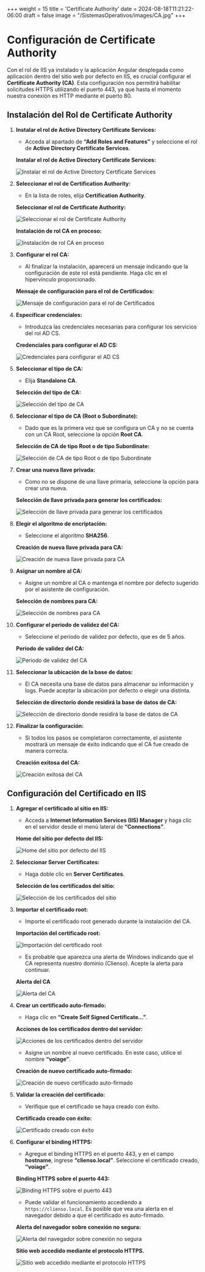 +++
weight = 15
title = 'Certificate Authority'
date = 2024-08-18T11:21:22-06:00
draft = false
image = "/SistemasOperativos/images/CA.jpg"
+++
# Configuración de Certificate Authority

Con el rol de IIS ya instalado y la aplicación Angular desplegada como aplicación dentro del sitio web por defecto en IIS, es crucial configurar el **Certificate Authority (CA)**. Esta configuración nos permitirá habilitar solicitudes HTTPS utilizando el puerto 443, ya que hasta el momento nuestra conexión es HTTP mediante el puerto 80.

## Instalación del Rol de Certificate Authority

1. **Instalar el rol de Active Directory Certificate Services:**
   - Acceda al apartado de **“Add Roles and Features”** y seleccione el rol de **Active Directory Certificate Services**.

   **Instalar el rol de Active Directory Certificate Services:**

   ![Instalar el rol de Active Directory Certificate Services](/SistemasOperativos/images/instalar_rol_ad_certificate_services.png)

2. **Seleccionar el rol de Certification Authority:**
   - En la lista de roles, elija **Certification Authority**.

   **Seleccionar el rol de Certificate Authority:**

   ![Seleccionar el rol de Certificate Authority](/SistemasOperativos/images/instalar_rol_certificate_authority.png)

   **Instalación de rol CA en proceso:**

   ![Instalación de rol CA en proceso](/SistemasOperativos/images/instalacion_rol_ca_proceso.png)

3. **Configurar el rol CA:**
   - Al finalizar la instalación, aparecerá un mensaje indicando que la configuración de este rol está pendiente. Haga clic en el hipervínculo proporcionado.

   **Mensaje de configuración para el rol de Certificados:**

   ![Mensaje de configuración para el rol de Certificados](/SistemasOperativos/images/configuracion_rol_certificados.png)

4. **Especificar credenciales:**
   - Introduzca las credenciales necesarias para configurar los servicios del rol AD CS.

   **Credenciales para configurar el AD CS:**

   ![Credenciales para configurar el AD CS](/SistemasOperativos/images/credenciales_ad_cs.png)

5. **Seleccionar el tipo de CA:**
   - Elija **Standalone CA**.

   **Selección del tipo de CA:**

   ![Selección del tipo de CA](/SistemasOperativos/images/seleccion_tipo_ca.png)

6. **Seleccionar el tipo de CA (Root o Subordinate):**
   - Dado que es la primera vez que se configura un CA y no se cuenta con un CA Root, seleccione la opción **Root CA**.

   **Selección de CA de tipo Root o de tipo Subordinate:**

   ![Selección de CA de tipo Root o de tipo Subordinate](/SistemasOperativos/images/seleccion_ca_root.png)

7. **Crear una nueva llave privada:**
   - Como no se dispone de una llave primaria, seleccione la opción para crear una nueva.

   **Selección de llave privada para generar los certificados:**

   ![Selección de llave privada para generar los certificados](/SistemasOperativos/images/seleccion_llave_privada.png)

8. **Elegir el algoritmo de encriptación:**
   - Seleccione el algoritmo **SHA256**.

   **Creación de nueva llave privada para CA:**

   ![Creación de nueva llave privada para CA](/SistemasOperativos/images/creacion_llave_privada.png)

9. **Asignar un nombre al CA:**
   - Asigne un nombre al CA o mantenga el nombre por defecto sugerido por el asistente de configuración.

   **Selección de nombres para CA:**

   ![Selección de nombres para CA](/SistemasOperativos/images/nombres_ca.png)

10. **Configurar el periodo de validez del CA:**
    - Seleccione el periodo de validez por defecto, que es de 5 años.

    **Periodo de validez del CA:**

    ![Periodo de validez del CA](/SistemasOperativos/images/periodo_validez_ca.png)

11. **Seleccionar la ubicación de la base de datos:**
    - El CA necesita una base de datos para almacenar su información y logs. Puede aceptar la ubicación por defecto o elegir una distinta.

    **Selección de directorio donde residirá la base de datos de CA:**

    ![Selección de directorio donde residirá la base de datos de CA](/SistemasOperativos/images/directorio_base_datos_ca.png)

12. **Finalizar la configuración:**
    - Si todos los pasos se completaron correctamente, el asistente mostrará un mensaje de éxito indicando que el CA fue creado de manera correcta.

    **Creación exitosa del CA:**

    ![Creación exitosa del CA](/SistemasOperativos/images/creacion_exitosa_ca.png)

## Configuración del Certificado en IIS

1. **Agregar el certificado al sitio en IIS:**
   - Acceda a **Internet Information Services (IIS) Manager** y haga clic en el servidor desde el menú lateral de **“Connections”**.

   **Home del sitio por defecto del IIS:**

   ![Home del sitio por defecto del IIS](/SistemasOperativos/images/home_iis.png)

2. **Seleccionar Server Certificates:**
   - Haga doble clic en **Server Certificates**.

   **Selección de los certificados del sitio:**

   ![Selección de los certificados del sitio](/SistemasOperativos/images/seleccion_certificados.png)

3. **Importar el certificado root:**
   - Importe el certificado root generado durante la instalación del CA.

   **Importación del certificado root:**

   ![Importación del certificado root](/SistemasOperativos/images/importacion_certificado_root.png)

   - Es probable que aparezca una alerta de Windows indicando que el CA representa nuestro dominio (Clienso). Acepte la alerta para continuar.

   **Alerta del CA**

   ![Alerta del CA](/SistemasOperativos/images/alerta_ca.png)

4. **Crear un certificado auto-firmado:**
   - Haga clic en **“Create Self Signed Certificate…”**.

   **Acciones de los certificados dentro del servidor:**

   ![Acciones de los certificados dentro del servidor](/SistemasOperativos/images/acciones_certificados.png)

   - Asigne un nombre al nuevo certificado. En este caso, utilice el nombre **“voiage”**.

   **Creación de nuevo certificado auto-firmado:**

   ![Creación de nuevo certificado auto-firmado](/SistemasOperativos/images/creacion_certificado_autofirmado.png)

5. **Validar la creación del certificado:**
   - Verifique que el certificado se haya creado con éxito.

   **Certificado creado con éxito:**

   ![Certificado creado con éxito](/SistemasOperativos/images/certificado_creado_exito.png)

6. **Configurar el binding HTTPS:**
   - Agregue el binding HTTPS en el puerto 443, y en el campo **hostname**, ingrese **“clienso.local”**. Seleccione el certificado creado, **“voiage”**.

   **Binding HTTPS sobre el puerto 443:**

   ![Binding HTTPS sobre el puerto 443](/SistemasOperativos/images/binding_https.png)

   - Puede validar el funcionamiento accediendo a `https://clienso.local`. Es posible que vea una alerta en el navegador debido a que el certificado es auto-firmado.

   **Alerta del navegador sobre conexión no segura:**

   ![Alerta del navegador sobre conexión no segura](/SistemasOperativos/images/alerta_navegador.png)

   **Sitio web accedido mediante el protocolo HTTPS.**

   ![Sitio web accedido mediante el protocolo HTTPS](/SistemasOperativos/images/sitio_https.png)
